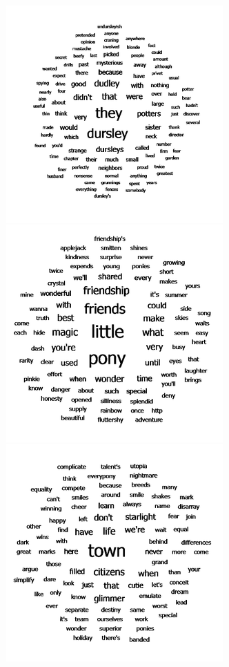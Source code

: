 ![Image alt](https://github.com/DianaArapova/di/raw/master/TagsCloudVisualization/cloud.bmp)
![Image alt](https://github.com/DianaArapova/di/raw/master/TagsCloudVisualization/cloud1.bmp)
![Image alt](https://github.com/DianaArapova/di/raw/master/TagsCloudVisualization/cloud2.bmp)
